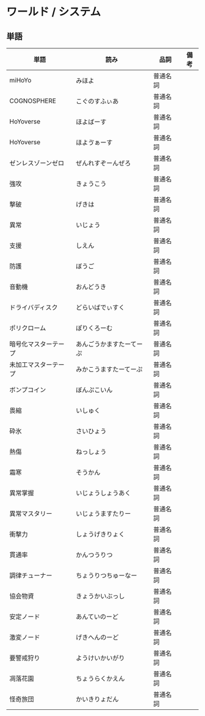 # ワールド / システム

## 単語

|単語|読み|品詞|備考|
|---|---|---|---|
|miHoYo|みほよ|普通名詞||
|COGNOSPHERE|こぐのすふぃあ|普通名詞||
|HoYoverse|ほよばーす|普通名詞||
|HoYoverse|ほよゔぁーす|普通名詞||
|ゼンレスゾーンゼロ|ぜんれすぞーんぜろ|普通名詞||
|強攻|きょうこう|普通名詞||
|撃破|げきは|普通名詞||
|異常|いじょう|普通名詞||
|支援|しえん|普通名詞||
|防護|ぼうご|普通名詞||
|音動機|おんどうき|普通名詞||
|ドライバディスク|どらいばでぃすく|普通名詞||
|ポリクローム|ぽりくろーむ|普通名詞||
|暗号化マスターテープ|あんごうかますたーてーぷ|普通名詞||
|未加工マスターテープ|みかこうますたーてーぷ|普通名詞||
|ボンプコイン|ぼんぷこいん|普通名詞||
|畏縮|いしゅく|普通名詞||
|砕氷|さいひょう|普通名詞||
|熱傷|ねっしょう|普通名詞||
|霜寒|そうかん|普通名詞||
|異常掌握|いじょうしょうあく|普通名詞||
|異常マスタリー|いじょうますたりー|普通名詞||
|衝撃力|しょうげきりょく|普通名詞||
|貫通率|かんつうりつ|普通名詞||
|調律チューナー|ちょうりつちゅーなー|普通名詞||
|協会物資|きょうかいぶっし|普通名詞||
|安定ノード|あんていのーど|普通名詞||
|激変ノード|げきへんのーど|普通名詞||
|要警戒狩り|ようけいかいがり|普通名詞||
|凋落花園|ちょうらくかえん|普通名詞||
|怪奇旅団|かいきりょだん|普通名詞||